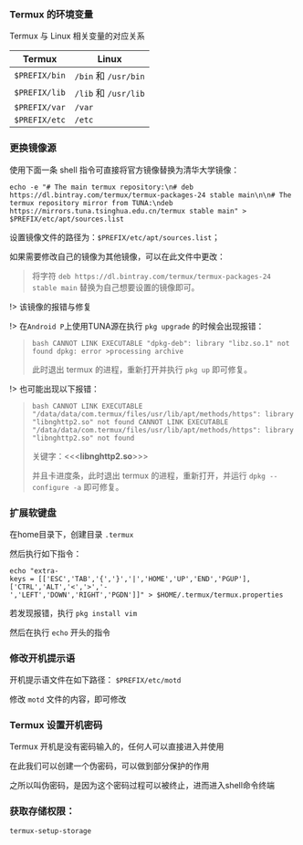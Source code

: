 ### Termux 的环境变量

Termux 与 Linux 相关变量的对应关系

|Termux|Linux|
|-|-|
|`$PREFIX/bin`|`/bin` 和 `/usr/bin`|
|`$PREFIX/lib`|`/lib` 和 `/usr/lib`|
|`$PREFIX/var`|`/var`|
|`$PREFIX/etc`|`/etc`|

### 更换镜像源

使用下面一条 shell 指令可直接将官方镜像替换为清华大学镜像：

```
echo -e "# The main termux repository:\n# deb https://dl.bintray.com/termux/termux-packages-24 stable main\n\n# The termux repository mirror from TUNA:\ndeb https://mirrors.tuna.tsinghua.edu.cn/termux stable main" > $PREFIX/etc/apt/sources.list
```

设置镜像文件的路径为：`$PREFIX/etc/apt/sources.list`；

如果需要修改自己的镜像为其他镜像，可以在此文件中更改：

>将字符 `deb https://dl.bintray.com/termux/termux-packages-24 stable main` 替换为自己想要设置的镜像即可。

!> 该镜像的报错与修复

!> 在`Android P`上使用TUNA源在执行 `pkg upgrade` 的时候会出现报错：
>
> `bash CANNOT LINK EXECUTABLE "dpkg-deb": library "libz.so.1" not found dpkg: error >processing archive`
>
>此时退出 termux 的进程，重新打开并执行 `pkg up` 即可修复。
	
!> 也可能出现以下报错：
>
> `bash CANNOT LINK EXECUTABLE "/data/data/com.termux/files/usr/lib/apt/methods/https": library "libnghttp2.so" not found CANNOT LINK EXECUTABLE "/data/data/com.termux/files/usr/lib/apt/methods/https": library "libnghttp2.so" not found`
>
>关键字：<<<**libnghttp2.so**>>>
>
>并且卡进度条，此时退出 termux 的进程，重新打开，并运行 `dpkg --configure -a` 即可修复。

### 扩展软键盘

在home目录下，创建目录 `.termux`

然后执行如下指令：

```
echo "extra-keys = [['ESC','TAB','{','}','|','HOME','UP','END','PGUP'],['CTRL','ALT','<','>','-','LEFT','DOWN','RIGHT','PGDN']]" > $HOME/.termux/termux.properties
```

若发现报错，执行 `pkg install vim`

然后在执行 `echo` 开头的指令

### 修改开机提示语

开机提示语文件在如下路径： `$PREFIX/etc/motd`

修改 `motd` 文件的内容，即可修改

### Termux 设置开机密码

Termux 开机是没有密码输入的，任何人可以直接进入并使用

在此我们可以创建一个伪密码，可以做到部分保护的作用

之所以叫伪密码，是因为这个密码过程可以被终止，进而进入shell命令终端

### 获取存储权限：

`termux-setup-storage`